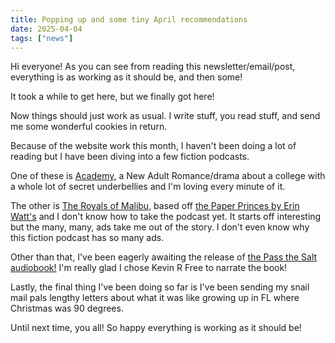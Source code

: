 ```yaml
---
title: Popping up and some tiny April recommendations
date: 2025-04-04
tags: ["news"]
---
```


Hi everyone! As you can see from reading this newsletter/email/post, everything is as working as it should be, and then some!

It took a while to get here, but we finally got here!

Now things should just work as usual. I write stuff, you read stuff, and send me some wonderful cookies in return.

Because of the website work this month, I haven't been doing a lot of reading but I have been diving into a few fiction podcasts.

One of these is [Academy,](https://www.theend.fyi/shows/academy) a New Adult Romance/drama about a college with a whole lot of secret underbellies and I'm loving every minute of it.

The other is [The Royals of Malibu,](https://www.theend.fyi/shows/the-royals-of-malibu) based off [the Paper Princes by Erin Watt's](https://bookshop.org/a/77/9780593642139) and I don't know how to take the podcast yet. It starts off interesting but the many, many, ads take me out of the story. I don't even know why this fiction podcast has so many ads.

Other than that, I've been eagerly awaiting the release of [the Pass the Salt audiobook!](https://compassiviste.com/product/pass-the-salt/) I'm really glad I chose Kevin R Free to narrate the book!

Lastly, the final thing I've been doing so far is I've been sending my snail mail pals lengthy letters about what it was like growing up in FL where Christmas was 90 degrees.

Until next time, you all! So happy everything is working as it should be!